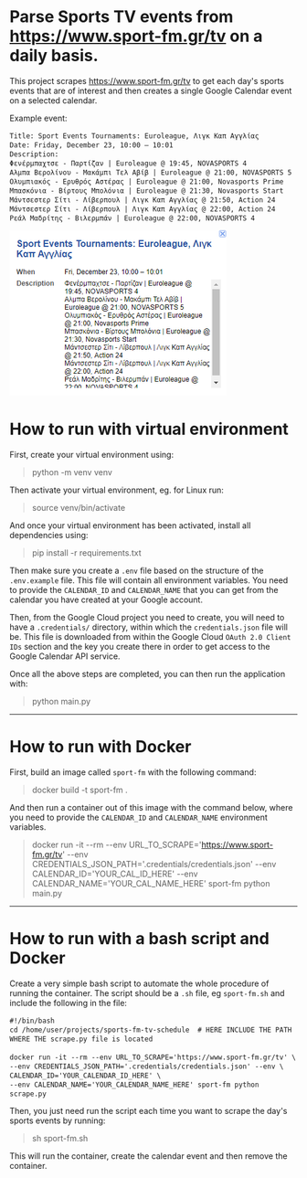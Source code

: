 # Parse Sports TV events from https://www.sport-fm.gr/tv on a daily basis.

This project scrapes https://www.sport-fm.gr/tv to get each day's sports events that are of interest and then creates a single Google Calendar event on a selected calendar.

Example event:

    Title: Sport Events Tournaments: Euroleague, Λιγκ Καπ Αγγλίας
    Date: Friday, December 23, 10:00 – 10:01
    Description: 
    Φενέρμπαχτσε - Παρτίζαν | Euroleague @ 19:45, NOVASPORTS 4
    Αλμπα Βερολίνου - Μακάμπι Τελ Αβίβ | Euroleague @ 21:00, NOVASPORTS 5
    Ολυμπιακός - Ερυθρός Αστέρας | Euroleague @ 21:00, Novasports Prime
    Μπασκόνια - Βίρτους Μπολόνια | Euroleague @ 21:30, Novasports Start
    Μάντσεστερ Σίτι - Λίβερπουλ | Λιγκ Καπ Αγγλίας @ 21:50, Action 24
    Μάντσεστερ Σίτι - Λίβερπουλ | Λιγκ Καπ Αγγλίας @ 22:00, Action 24
    Ρεάλ Μαδρίτης - Βιλερμπάν | Euroleague @ 22:00, NOVASPORTS 4


![Alt text](example_event.PNG "Google Calendar sample event")

# How to run with virtual environment

First, create your virtual environment using:
> python -m venv venv

Then activate your virtual environment, eg. for Linux run:
> source venv/bin/activate

And once your virtual environment has been activated, install all dependencies using:
> pip install -r requirements.txt

Then make sure you create a `.env` file based on the structure of the `.env.example` file. This file will contain all environment variables. You need to provide the `CALENDAR_ID` and `CALENDAR_NAME` that you can get from the calendar you have created at your Google account.

Then, from the Google Cloud project you need to create, you will need to have a `.credentials/` directory, within which the `credentials.json` file will be. This file is downloaded from within the Google Cloud `OAuth 2.0 Client IDs` section and the key you create there in order to get access to the Google Calendar API service.

Once all the above steps are completed, you can then run the application with:
> python main.py


---
# How to run with Docker

First, build an image called `sport-fm` with the following command:
> docker build -t sport-fm .

And then run a container out of this image with the command below, where you need to provide the `CALENDAR_ID` and `CALENDAR_NAME` environment variables.

> docker run -it --rm --env URL_TO_SCRAPE='https://www.sport-fm.gr/tv' --env CREDENTIALS_JSON_PATH='.credentials/credentials.json' --env CALENDAR_ID='YOUR_CAL_ID_HERE' --env CALENDAR_NAME='YOUR_CAL_NAME_HERE' sport-fm python main.py

---
# How to run with a bash script and Docker

Create a very simple bash script to automate the whole procedure of running the container. The script should be a `.sh` file, eg `sport-fm.sh` and include the following in the file:

```
#!/bin/bash
cd /home/user/projects/sports-fm-tv-schedule  # HERE INCLUDE THE PATH WHERE THE scrape.py file is located

docker run -it --rm --env URL_TO_SCRAPE='https://www.sport-fm.gr/tv' \
--env CREDENTIALS_JSON_PATH='.credentials/credentials.json' --env \
CALENDAR_ID='YOUR_CALENDAR_ID_HERE' \
--env CALENDAR_NAME='YOUR_CALENDAR_NAME_HERE' sport-fm python scrape.py
```

Then, you just need run the script each time you want to scrape the day's sports events by running:

> sh sport-fm.sh

This will run the container, create the calendar event and then remove the container.